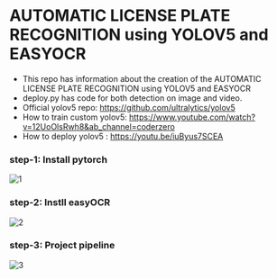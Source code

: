 # AUTOMATIC LICENSE PLATE RECOGNITION using YOLOV5 and  EASYOCR
- This repo has information about the creation of the AUTOMATIC LICENSE PLATE RECOGNITION using YOLOV5 and  EASYOCR
- deploy.py has code for both detection on image and video.
- Official yolov5 repo: https://github.com/ultralytics/yolov5
- How to train custom yolov5: https://www.youtube.com/watch?v=12UoOlsRwh8&ab_channel=coderzero
- How to deploy yolov5 : https://youtu.be/iuByus7SCEA


### step-1: Install pytorch
![1](https://user-images.githubusercontent.com/50037927/167924645-ddb7cea7-ce9d-4ed2-8071-d9878cdb3a1e.png)

### step-2: Instll easyOCR
![2](https://user-images.githubusercontent.com/50037927/167924656-32285d32-bbbd-44c7-8892-a634a8d5c011.png)

### step-3: Project pipeline
![3](https://user-images.githubusercontent.com/50037927/167924661-f4c7ff16-da78-4425-a548-8261aab2b245.png)


